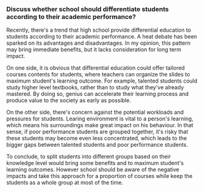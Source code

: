 ### Discuss whether school should differentiate students according to their academic performance?

Recently, there's a trend that high school provide differential education to students according to their academic performance. A heat debate has been sparked on its advantages and disadvantages. In my opinion, this pattern may bring immediate benefits, but it lacks consideration for long term impact.

On one side, it is obvious that differential education could offer tailored courses contents for students, where teachers can organize the slides to maximum student's learning outcome. For example, talented students could study higher level textbooks, rather than to study what they've already mastered. By doing so, genius can accelerate their learning process and produce value to the society as early as possible.

On the other side, there's concern against the potential workloads and pressures for students. Learing environment is vital to a person's learning, which means his surroundings make great impact on his behaviour. In that sense, if poor performance students are grouped together, it's risky that these students may become even less concentrated, which leads to the bigger gaps between talented students and poor performance students.

To conclude, to split students into different groups based on their knowledge level would bring some benefits and to maximum student's learning outcomes. However school should be aware of the negative impacts and take this approach for a proportion of courses while keep the students as a whole group at most of the time.
